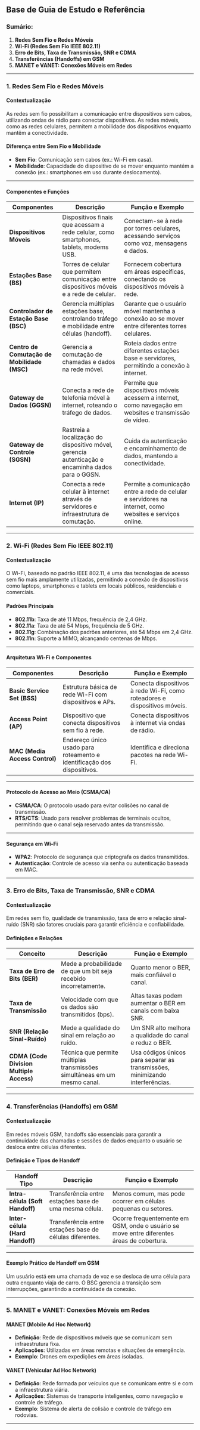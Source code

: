 ## Base de Guia de Estudo e Referência

### Sumário:
1. **Redes Sem Fio e Redes Móveis**  
2. **Wi-Fi (Redes Sem Fio IEEE 802.11)**  
3. **Erro de Bits, Taxa de Transmissão, SNR e CDMA**  
4. **Transferências (Handoffs) em GSM**  
5. **MANET e VANET: Conexões Móveis em Redes**

---

### **1. Redes Sem Fio e Redes Móveis**

#### **Contextualização**  
As redes sem fio possibilitam a comunicação entre dispositivos sem cabos, utilizando ondas de rádio para conectar dispositivos. As redes móveis, como as redes celulares, permitem a mobilidade dos dispositivos enquanto mantêm a conectividade.

#### **Diferença entre Sem Fio e Mobilidade**  
- **Sem Fio**: Comunicação sem cabos (ex.: Wi-Fi em casa).  
- **Mobilidade**: Capacidade do dispositivo de se mover enquanto mantém a conexão (ex.: smartphones em uso durante deslocamento).

---

#### **Componentes e Funções**  

| **Componentes**           | **Descrição**                                                                                      | **Função e Exemplo**                                                                                       |
|--------------------------|--------------------------------------------------------------------------------------------------|----------------------------------------------------------------------------------------------------------|
| **Dispositivos Móveis**    | Dispositivos finais que acessam a rede celular, como smartphones, tablets, modems USB.             | Conectam-se à rede por torres celulares, acessando serviços como voz, mensagens e dados.                   | **Exemplo**: Usuário em um carro conectado à torre celular mais próxima para acessar a internet.     |
| **Estações Base (BS)**     | Torres de celular que permitem comunicação entre dispositivos móveis e a rede de celular.           | Fornecem cobertura em áreas específicas, conectando os dispositivos móveis à rede.                        | **Exemplo**: Um usuário em um carro se conecta a uma estação base próxima, que comunica com a rede.    |
| **Controlador de Estação Base (BSC)** | Gerencia múltiplas estações base, controlando tráfego e mobilidade entre células (handoff).           | Garante que o usuário móvel mantenha a conexão ao se mover entre diferentes torres celulares.               | **Exemplo**: O BSC permite que um usuário que se move entre diferentes torres continue conectado.        |
| **Centro de Comutação de Mobilidade (MSC)** | Gerencia a comutação de chamadas e dados na rede móvel.                                           | Roteia dados entre diferentes estações base e servidores, permitindo a conexão à internet.                  | **Exemplo**: Quando um usuário faz uma chamada, o MSC comuta a conexão para a torre adequada.           |
| **Gateway de Dados (GGSN)** | Conecta a rede de telefonia móvel à internet, roteando o tráfego de dados.                        | Permite que dispositivos móveis acessem a internet, como navegação em websites e transmissão de vídeo.    | **Exemplo**: O GGSN conecta o dispositivo móvel à internet para navegação ou streaming.                 |
| **Gateway de Controle (SGSN)** | Rastreia a localização do dispositivo móvel, gerencia autenticação e encaminha dados para o GGSN. | Cuida da autenticação e encaminhamento de dados, mantendo a conectividade.                               | **Exemplo**: O SGSN autentica o usuário e roteia dados para a internet, mesmo quando o dispositivo se move. |
| **Internet (IP)**           | Conecta a rede celular à internet através de servidores e infraestrutura de comutação.            | Permite a comunicação entre a rede de celular e servidores na internet, como websites e serviços online.   | **Exemplo**: O IP facilita a navegação e o acesso a recursos na internet através da rede celular.       |

---

### **2. Wi-Fi (Redes Sem Fio IEEE 802.11)**

#### **Contextualização**  
O Wi-Fi, baseado no padrão IEEE 802.11, é uma das tecnologias de acesso sem fio mais amplamente utilizadas, permitindo a conexão de dispositivos como laptops, smartphones e tablets em locais públicos, residenciais e comerciais.

#### **Padrões Principais**  
- **802.11b**: Taxa de até 11 Mbps, frequência de 2,4 GHz.  
- **802.11a**: Taxa de até 54 Mbps, frequência de 5 GHz.  
- **802.11g**: Combinação dos padrões anteriores, até 54 Mbps em 2,4 GHz.  
- **802.11n**: Suporte a MIMO, alcançando centenas de Mbps.

---

#### **Arquitetura Wi-Fi e Componentes**  

| **Componentes**           | **Descrição**                                                                                      | **Função e Exemplo**                                                                                       |
|--------------------------|--------------------------------------------------------------------------------------------------|----------------------------------------------------------------------------------------------------------|
| **Basic Service Set (BSS)**| Estrutura básica de rede Wi-Fi com dispositivos e APs.                                                | Conecta dispositivos à rede Wi-Fi, como roteadores e dispositivos móveis.                              | **Exemplo**: Usuário em casa conectado a um roteador Wi-Fi.  |
| **Access Point (AP)**      | Dispositivo que conecta dispositivos sem fio à rede.                                                | Conecta dispositivos à internet via ondas de rádio.                                                   | **Exemplo**: Roteador Wi-Fi que conecta smartphones e laptops. |
| **MAC (Media Access Control)** | Endereço único usado para roteamento e identificação dos dispositivos.                            | Identifica e direciona pacotes na rede Wi-Fi.                                                          | **Exemplo**: Endereços MAC em smartphones e laptops conectados. |

---

#### **Protocolo de Acesso ao Meio (CSMA/CA)**  
- **CSMA/CA**: O protocolo usado para evitar colisões no canal de transmissão.  
- **RTS/CTS**: Usado para resolver problemas de terminais ocultos, permitindo que o canal seja reservado antes da transmissão.

---

#### **Segurança em Wi-Fi**  
- **WPA2**: Protocolo de segurança que criptografa os dados transmitidos.  
- **Autenticação**: Controle de acesso via senha ou autenticação baseada em MAC.

---

### **3. Erro de Bits, Taxa de Transmissão, SNR e CDMA**  

#### **Contextualização**  
Em redes sem fio, qualidade de transmissão, taxa de erro e relação sinal-ruído (SNR) são fatores cruciais para garantir eficiência e confiabilidade.

#### **Definições e Relações**  

| **Conceito**             | **Descrição**                                                                                      | **Função e Exemplo**                                                                                       |
|--------------------------|--------------------------------------------------------------------------------------------------|----------------------------------------------------------------------------------------------------------|
| **Taxa de Erro de Bits (BER)** | Mede a probabilidade de que um bit seja recebido incorretamente.                                   | Quanto menor o BER, mais confiável o canal.                                                             | **Exemplo**: Dispositivo em área rural com BER alto devido a sinal fraco.                            |
| **Taxa de Transmissão**    | Velocidade com que os dados são transmitidos (bps).                                              | Altas taxas podem aumentar o BER em canais com baixa SNR.                                               | **Exemplo**: Conexão Wi-Fi em locais urbanos com alta taxa de transmissão e SNR favorável.           |
| **SNR (Relação Sinal-Ruído)** | Mede a qualidade do sinal em relação ao ruído.                                                   | Um SNR alto melhora a qualidade do canal e reduz o BER.                                                | **Exemplo**: Conexão celular com SNR elevado em áreas urbanas.                                      |
| **CDMA (Code Division Multiple Access)** | Técnica que permite múltiplas transmissões simultâneas em um mesmo canal.                           | Usa códigos únicos para separar as transmissões, minimizando interferências.                            | **Exemplo**: Rede celular 3G ou 4G onde CDMA é usada para dividir o espectro de forma eficiente.      |

---

### **4. Transferências (Handoffs) em GSM**  

#### **Contextualização**  
Em redes móveis GSM, handoffs são essenciais para garantir a continuidade das chamadas e sessões de dados enquanto o usuário se desloca entre células diferentes.

#### **Definição e Tipos de Handoff**  

| **Handoff Tipo**            | **Descrição**                                                                                      | **Função e Exemplo**                                                                                       |
|----------------------------|--------------------------------------------------------------------------------------------------|----------------------------------------------------------------------------------------------------------|
| **Intra-célula (Soft Handoff)** | Transferência entre estações base de uma mesma célula.                                               | Menos comum, mas pode ocorrer em células pequenas ou setores.                                        | **Exemplo**: Usuário se move dentro de uma mesma cidade, e o BSC coordena a transição sem desconexão.  |
| **Inter-célula (Hard Handoff)**| Transferência entre estações base de células diferentes.                                          | Ocorre frequentemente em GSM, onde o usuário se move entre diferentes áreas de cobertura.               | **Exemplo**: Usuário viajando entre estados no Brasil, e o BSC coordena a transição de torres.         |

---

#### **Exemplo Prático de Handoff em GSM**  
Um usuário está em uma chamada de voz e se desloca de uma célula para outra enquanto viaja de carro. O BSC gerencia a transição sem interrupções, garantindo a continuidade da conexão.

---

### **5. MANET e VANET: Conexões Móveis em Redes**

#### **MANET (Mobile Ad Hoc Network)**  
- **Definição**: Rede de dispositivos móveis que se comunicam sem infraestrutura fixa.  
- **Aplicações**: Utilizadas em áreas remotas e situações de emergência.  
- **Exemplo**: Drones em expedições em áreas isoladas.

#### **VANET (Vehicular Ad Hoc Network)**  
- **Definição**: Rede formada por veículos que se comunicam entre si e com a infraestrutura viária.  
- **Aplicações**: Sistemas de transporte inteligentes, como navegação e controle de tráfego.  
- **Exemplo**: Sistema de alerta de colisão e controle de tráfego em rodovias.

---
